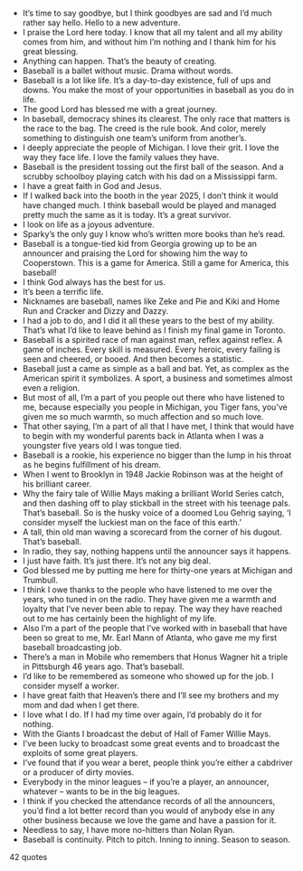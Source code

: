  - It’s time to say goodbye, but I think goodbyes are sad and I’d much rather say hello. Hello to a new adventure.
 - I praise the Lord here today. I know that all my talent and all my ability comes from him, and without him I’m nothing and I thank him for his great blessing.
 - Anything can happen. That’s the beauty of creating.
 - Baseball is a ballet without music. Drama without words.
 - Baseball is a lot like life. It’s a day-to-day existence, full of ups and downs. You make the most of your opportunities in baseball as you do in life.
 - The good Lord has blessed me with a great journey.
 - In baseball, democracy shines its clearest. The only race that matters is the race to the bag. The creed is the rule book. And color, merely something to distinguish one team’s uniform from another’s.
 - I deeply appreciate the people of Michigan. I love their grit. I love the way they face life. I love the family values they have.
 - Baseball is the president tossing out the first ball of the season. And a scrubby schoolboy playing catch with his dad on a Mississippi farm.
 - I have a great faith in God and Jesus.
 - If I walked back into the booth in the year 2025, I don’t think it would have changed much. I think baseball would be played and managed pretty much the same as it is today. It’s a great survivor.
 - I look on life as a joyous adventure.
 - Sparky’s the only guy I know who’s written more books than he’s read.
 - Baseball is a tongue-tied kid from Georgia growing up to be an announcer and praising the Lord for showing him the way to Cooperstown. This is a game for America. Still a game for America, this baseball!
 - I think God always has the best for us.
 - It’s been a terrific life.
 - Nicknames are baseball, names like Zeke and Pie and Kiki and Home Run and Cracker and Dizzy and Dazzy.
 - I had a job to do, and I did it all these years to the best of my ability. That’s what I’d like to leave behind as I finish my final game in Toronto.
 - Baseball is a spirited race of man against man, reflex against reflex. A game of inches. Every skill is measured. Every heroic, every failing is seen and cheered, or booed. And then becomes a statistic.
 - Baseball just a came as simple as a ball and bat. Yet, as complex as the American spirit it symbolizes. A sport, a business and sometimes almost even a religion.
 - But most of all, I’m a part of you people out there who have listened to me, because especially you people in Michigan, you Tiger fans, you’ve given me so much warmth, so much affection and so much love.
 - That other saying, I’m a part of all that I have met, I think that would have to begin with my wonderful parents back in Atlanta when I was a youngster five years old I was tongue tied.
 - Baseball is a rookie, his experience no bigger than the lump in his throat as he begins fulfillment of his dream.
 - When I went to Brooklyn in 1948 Jackie Robinson was at the height of his brilliant career.
 - Why the fairy tale of Willie Mays making a brilliant World Series catch, and then dashing off to play stickball in the street with his teenage pals. That’s baseball. So is the husky voice of a doomed Lou Gehrig saying, ‘I consider myself the luckiest man on the face of this earth.’
 - A tall, thin old man waving a scorecard from the corner of his dugout. That’s baseball.
 - In radio, they say, nothing happens until the announcer says it happens.
 - I just have faith. It’s just there. It’s not any big deal.
 - God blessed me by putting me here for thirty-one years at Michigan and Trumbull.
 - I think I owe thanks to the people who have listened to me over the years, who tuned in on the radio. They have given me a warmth and loyalty that I’ve never been able to repay. The way they have reached out to me has certainly been the highlight of my life.
 - Also I’m a part of the people that I’ve worked with in baseball that have been so great to me, Mr. Earl Mann of Atlanta, who gave me my first baseball broadcasting job.
 - There’s a man in Mobile who remembers that Honus Wagner hit a triple in Pittsburgh 46 years ago. That’s baseball.
 - I’d like to be remembered as someone who showed up for the job. I consider myself a worker.
 - I have great faith that Heaven’s there and I’ll see my brothers and my mom and dad when I get there.
 - I love what I do. If I had my time over again, I’d probably do it for nothing.
 - With the Giants I broadcast the debut of Hall of Famer Willie Mays.
 - I’ve been lucky to broadcast some great events and to broadcast the exploits of some great players.
 - I’ve found that if you wear a beret, people think you’re either a cabdriver or a producer of dirty movies.
 - Everybody in the minor leagues – if you’re a player, an announcer, whatever – wants to be in the big leagues.
 - I think if you checked the attendance records of all the announcers, you’d find a lot better record than you would of anybody else in any other business because we love the game and have a passion for it.
 - Needless to say, I have more no-hitters than Nolan Ryan.
 - Baseball is continuity. Pitch to pitch. Inning to inning. Season to season.

42 quotes